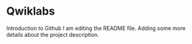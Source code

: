 # Qwiklabs
Introduction to Github
I am editing the README file. Adding some more details about the project description.

